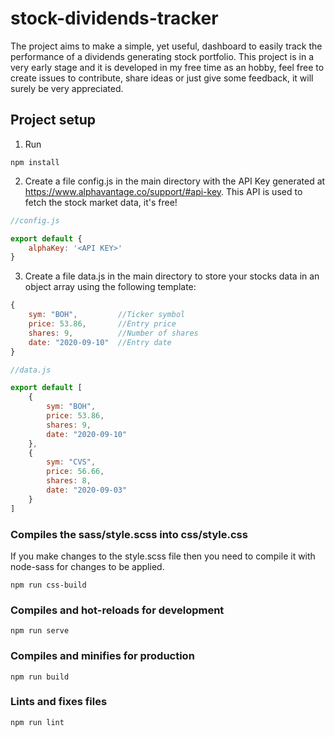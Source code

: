 # stock-dividends-tracker
The project aims to make a simple, yet useful, dashboard to easily track the performance of a dividends generating stock portfolio.
This project is in a very early stage and it is developed in my free time as an hobby, feel free to create issues to contribute, share ideas or just give some feedback, it will surely be very appreciated.

## Project setup
1. Run
```
npm install
```
2. Create a file config.js in the main directory with the API Key generated at https://www.alphavantage.co/support/#api-key. 
   This API is used to fetch the stock market data, it's free!
```javascript
//config.js

export default {
    alphaKey: '<API KEY>'
}
```
3. Create a file data.js in the main directory to store your stocks data in an object array using the following template:
```javascript
{
    sym: "BOH",         //Ticker symbol
    price: 53.86,       //Entry price
    shares: 9,          //Number of shares
    date: "2020-09-10"  //Entry date
}
```
```javascript
//data.js

export default [
    {
        sym: "BOH",
        price: 53.86,
        shares: 9,
        date: "2020-09-10"
    },
    {
        sym: "CVS",
        price: 56.66,
        shares: 8,
        date: "2020-09-03"
    }
]
```

### Compiles the sass/style.scss into css/style.css
If you make changes to the style.scss file then you need to compile it with node-sass for changes to be applied.
```
npm run css-build
```

### Compiles and hot-reloads for development
```
npm run serve
```

### Compiles and minifies for production
```
npm run build
```

### Lints and fixes files
```
npm run lint
```
